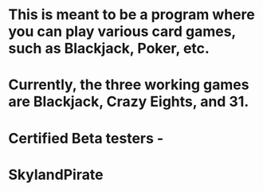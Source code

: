 # This is meant to be a program where you can play various card games, such as Blackjack, Poker, etc.
# Currently, the three working games are Blackjack, Crazy Eights, and 31.

# Certified Beta testers -
#      SkylandPirate
